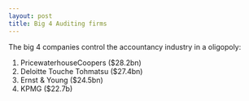 ```yaml
---
layout: post
title: Big 4 Auditing firms
---
```


The big 4 companies control the accountancy industry in a oligopoly:

1. PricewaterhouseCoopers ($28.2bn)
2. Deloitte Touche Tohmatsu ($27.4bn)
3. Ernst & Young ($24.5bn)
4. KPMG ($22.7b)
